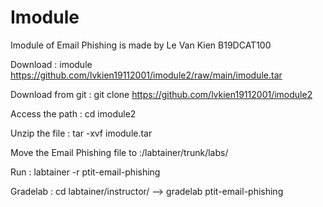# Imodule
Imodule of Email Phishing is made by Le Van Kien B19DCAT100

Download  : imodule https://github.com/lvkien19112001/imodule2/raw/main/imodule.tar

Download from git : git clone https://github.com/lvkien19112001/imodule2

Access the path : cd imodule2

Unzip the file : tar -xvf imodule.tar 

Move the Email Phishing file to :/labtainer/trunk/labs/

Run : labtainer -r ptit-email-phishing

Gradelab : cd labtainer/instructor/ --> gradelab ptit-email-phishing





